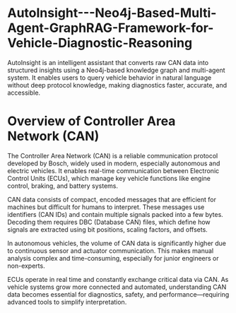 # AutoInsight---Neo4j-Based-Multi-Agent-GraphRAG-Framework-for-Vehicle-Diagnostic-Reasoning
AutoInsight is an intelligent assistant that converts raw CAN data into structured insights using a Neo4j-based knowledge graph and multi-agent system. It enables users to query vehicle behavior in natural language without deep protocol knowledge, making diagnostics faster, accurate, and accessible.
# Overview of Controller Area Network (CAN)
The Controller Area Network (CAN) is a reliable communication protocol developed by Bosch, widely used in modern, especially autonomous and electric vehicles. It enables real-time communication between Electronic Control Units (ECUs), which manage key vehicle functions like engine control, braking, and battery systems.

CAN data consists of compact, encoded messages that are efficient for machines but difficult for humans to interpret. These messages use identifiers (CAN IDs) and contain multiple signals packed into a few bytes. Decoding them requires DBC (Database CAN) files, which define how signals are extracted using bit positions, scaling factors, and offsets.

In autonomous vehicles, the volume of CAN data is significantly higher due to continuous sensor and actuator communication. This makes manual analysis complex and time-consuming, especially for junior engineers or non-experts.

ECUs operate in real time and constantly exchange critical data via CAN. As vehicle systems grow more connected and automated, understanding CAN data becomes essential for diagnostics, safety, and performance—requiring advanced tools to simplify interpretation.
